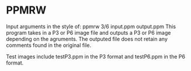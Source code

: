 # PPMRW
Input arguments in the style of: ppmrw 3/6 input.ppm output.ppm
This program takes in a P3 or P6 image file and outputs a P3 or P6 image depending on the agruments.
The outputed file does not retain any comments found in the original file.

Test images include testP3.ppm in the P3 format and testP6.ppm in the P6 format.
